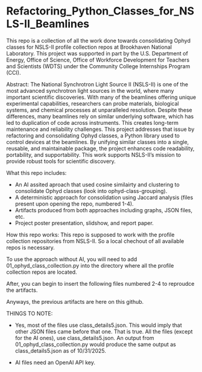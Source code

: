 # Refactoring_Python_Classes_for_NSLS-II_Beamlines
This repo is a collection of all the work done towards consolidating Ophyd classes for NSLS-II profile collection repos at Brookhaven National Laboratory. This project was supported in part by the U.S. Department of Energy, Office of Science, Office of Workforce Development for Teachers and Scientists (WDTS) under the Community College Internships Program (CCI).

Abstract:
The National Synchrotron Light Source II (NSLS-II) is one of the most advanced synchrotron light sources in the world, where many important scientific discoveries. With many of the beamlines offering unique experimental capabilities, researchers can probe materials, biological systems, and chemical processes at unparalleled resolution. Despite these differences, many beamlines rely on similar underlying software, which has led to duplication of code across instruments. This creates long-term maintenance and reliability challenges. This project addresses that issue by refactoring and consolidating Ophyd classes, a Python library used to control devices at the beamlines. By unifying similar classes into a single, reusable, and maintainable package, the project enhances code readability, portability, and supportability. This work supports NSLS-II’s mission to provide robust tools for scientific discovery. 

What this repo includes:
- An AI assited aproach that used cosine similairty and clustering to consolidate Ophyd classes (look into ophyd-class-grouping).
- A deterministic approach for consolidation using Jaccard analysis (files present upon opening the repo, numbered 1-4).
- Artifacts produced from both approaches including graphs, JSON files, etc. 
- Project poster presentation, slidshow, and report paper.

How this repo works:
This repo is supposed to work with the profile collection repositories from NSLS-II. So a local chechout of all available repos is necessary. 

To use the approach without AI, you will need to add 01_ophyd_class_collection.py into the directory where all the profile collection repos are located. 

After, you can begin to insert the following files numbered 2-4 to reproudce the artifacts. 

Anyways, the previous artifacts are here on this github. 

THINGS TO NOTE:

- Yes, most of the files use class_details5.json. This would imply that other JSON files came before that one. That is true. All the files (except for the AI ones), use class_details5.json. An output from 01_ophyd_class_collection.py would produce the same output as class_details5.json as of 10/31/2025. 

- AI files need an OpenAI API key. 